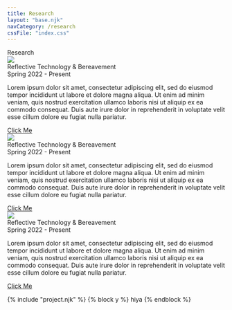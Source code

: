 ```yaml
---
title: Research
layout: "base.njk"
navCategory: /research
cssFile: "index.css"
---
```


<div class="row">
    <div class="col-12">
        <div class="h1">Research</div>
    </div>
</div>

<!-- DESKTOP -->
<div class="row desktop">
    <div class="col-lg-4">
        <img src="{{ '/assets/images/projects/bereavement_1x1.png' | url }}" class="img-fluid">
    </div>
    <div class="col-lg-7 offset-1">
        <div class="h2">Reflective Technology & Bereavement</div>
        <div class="subtitle">Spring 2022 - Present</div>
        <p>Lorem ipsum dolor sit amet, consectetur adipiscing elit, sed do eiusmod tempor incididunt ut labore et dolore magna aliqua. Ut enim ad minim veniam, quis nostrud exercitation ullamco laboris nisi ut aliquip ex ea commodo consequat. Duis aute irure dolor in reprehenderit in voluptate velit esse cillum dolore eu fugiat nulla pariatur.</p>
        <a class="button" role="button" href="/">Click Me</a>
    </div>
</div>

<!-- TABLET -->
<div class="row tablet">
    <div class="col-sm-5">
        <img src="{{ '/assets/images/projects/bereavement_16x9.png' | url }}" class="img-fluid">
    </div>
    <div class="col-sm-6 offset-1">
        <div class="intro-link-bundle">
            <div class="h2">Reflective Technology & Bereavement</div>
            <div class="subtitle">Spring 2022 - Present</div>
        </div>
    </div>
    <div class="col-sm-12">
        <p>Lorem ipsum dolor sit amet, consectetur adipiscing elit, sed do eiusmod tempor incididunt ut labore et dolore magna aliqua. Ut enim ad minim veniam, quis nostrud exercitation ullamco laboris nisi ut aliquip ex ea commodo consequat. Duis aute irure dolor in reprehenderit in voluptate velit esse cillum dolore eu fugiat nulla pariatur.</p>
        <a class="button" role="button" href="/">Click Me</a>
    </div>
</div>

<!-- MOBILE -->
<div class="row mobile">
    <div class="col-12">
        <img src="{{ '/assets/images/projects/bereavement_16x9.png' | url }}" class="img-fluid">
    </div>
    <div class="col-12">
        <div class="h2">Reflective Technology & Bereavement</div>
        <div class="subtitle">Spring 2022 - Present</div>
        <p>Lorem ipsum dolor sit amet, consectetur adipiscing elit, sed do eiusmod tempor incididunt ut labore et dolore magna aliqua. Ut enim ad minim veniam, quis nostrud exercitation ullamco laboris nisi ut aliquip ex ea commodo consequat. Duis aute irure dolor in reprehenderit in voluptate velit esse cillum dolore eu fugiat nulla pariatur.</p>
        <a class="button" role="button" href="/">Click Me</a>
    </div>
</div>

{% include "project.njk" %}
{% block y %} hiya {% endblock %}

<!-- <div class="row">
    <div class="col-sm-4">
        <div class="desktop">
            <img src="{{ '/assets/images/projects/bereavement_1x1.png' | url }}" class="img-fluid">
        </div>
        <div class="tablet mobile">
            <img src="{{ '/assets/images/projects/bereavement_16x9.png' | url }}" class="img-fluid">
        </div>
    </div>
    <div class="col-sm-1"></div>
    <div class="col-sm-7">
        <div class="h2">Reflective Technology & Bereavement</div>
        <div class="subtitle">Spring 2022 - Present</div>
        <p>Lorem ipsum dolor sit amet, consectetur adipiscing elit, sed do eiusmod tempor incididunt ut labore et dolore magna aliqua. Ut enim ad minim veniam, quis nostrud exercitation ullamco laboris nisi ut aliquip ex ea commodo consequat. Duis aute irure dolor in reprehenderit in voluptate velit esse cillum dolore eu fugiat nulla pariatur.</p>
        <a class="button" role="button" href="/">Click Me</a>
    </div>
</div> -->
